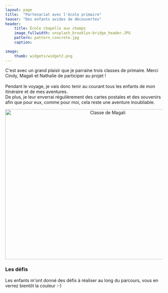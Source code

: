 ```yaml
---
layout: page
title:  "Partenariat avec l'école primaire"
teaser: "Des enfants avides de découvertes"
header:
    title: École chapelle aux champs
    image_fullwidth: unsplash_brooklyn-bridge_header.JPG
    pattern: pattern_concrete.jpg
    caption: 

image:
    thumb: widgets/widget2.png
---
```


C'est avec un grand plaisir que je parraine trois classes de primaire. Merci Cindy, Magali et Nathalie de participer au projet ! <br/>
<br/>
Pendant le voyage, je vais donc tenir au courant tous les enfants de mon itinéraire et de mes aventures.<br/>
De plus, je leur enverrai régulièrement des cartes postales et des souvenirs afin que pour eux, comme pour moi, cela reste une aventure inoubliable.<br/>

<center><a data-flickr-embed="true" data-footer="true"  href="https://www.flickr.com/photos/adeuxline/27868332899/in/album-72157689317167232/" title="Classe de Magali"><img src="https://farm5.staticflickr.com/4743/27868332899_e8458827d8_z.jpg" width="640" height="480" alt="Classe de Magali"></a><script async src="//embedr.flickr.com/assets/client-code.js" charset="utf-8"></script></center>

### Les défis
Les enfants m'ont donné des défis à réaliser au long du parcours, vous en verrez bientôt la couleur :-)

